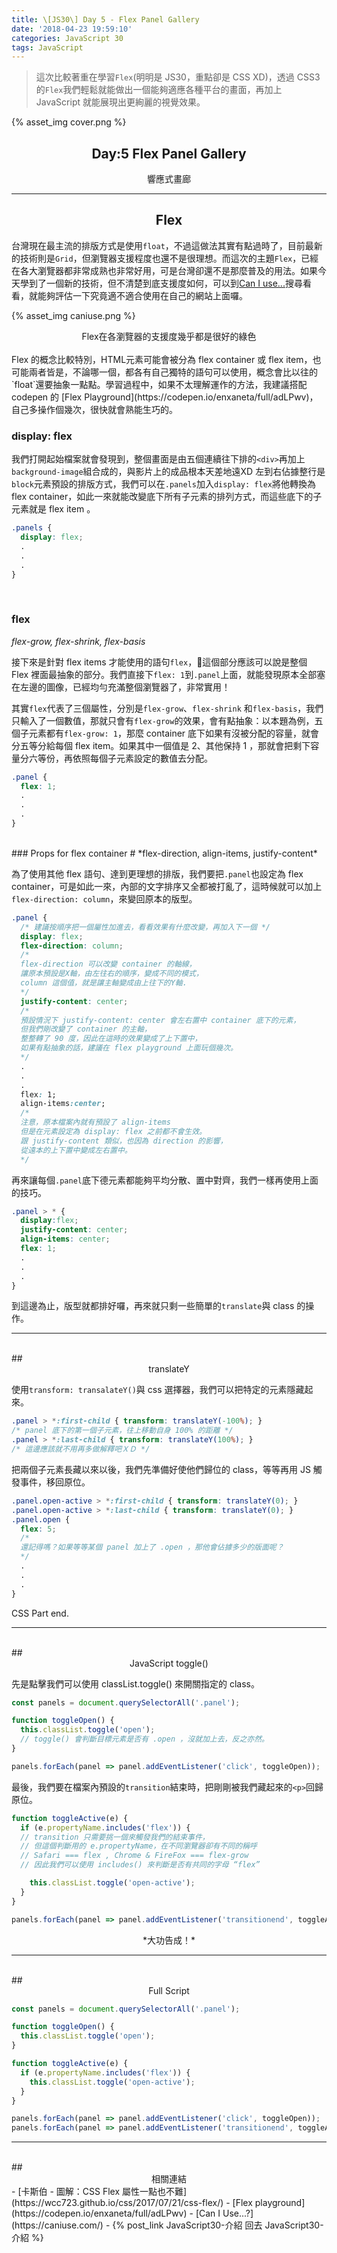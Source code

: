 ```yaml
---
title: \[JS30\] Day 5 - Flex Panel Gallery
date: '2018-04-23 19:59:10'
categories: JavaScript 30
tags: JavaScript
---
```


> 這次比較著重在學習`Flex`(明明是 JS30，重點卻是 CSS XD)，透過 CSS3 的`Flex`我們輕鬆就能做出一個能夠適應各種平台的畫面，再加上 JavaScript 就能展現出更絢麗的視覺效果。

<!-- more -->

{% asset_img cover.png %}

## <center>Day:5 Flex Panel Gallery</center> #
<center>響應式畫廊</center>

---

## <center>Flex</center> #
台灣現在最主流的排版方式是使用`float`，不過這做法其實有點過時了，目前最新的技術則是`Grid`，但瀏覽器支援程度也還不是很理想。而這次的主題`Flex`，已經在各大瀏覽器都非常成熟也非常好用，可是台灣卻還不是那麼普及的用法。如果今天學到了一個新的技術，但不清楚到底支援度如何，可以到[Can I use...](https://caniuse.com/)搜尋看看，就能夠評估一下究竟適不適合使用在自己的網站上面囉。
<br />

{% asset_img caniuse.png %}
<center>Flex在各瀏覽器的支援度幾乎都是很好的綠色</center>

<br />
Flex 的概念比較特別，HTML元素可能會被分為 flex container 或 flex item，也可能兩者皆是，不論哪一個，都各有自己獨特的語句可以使用，概念會比以往的`float`還要抽象一點點。學習過程中，如果不太理解運作的方法，我建議搭配 codepen 的 [Flex Playground](https://codepen.io/enxaneta/full/adLPwv)，自己多操作個幾次，很快就會熟能生巧的。

### display: flex #
我們打開起始檔案就會發現到，整個畫面是由五個連續往下排的`<div>`再加上`background-image`組合成的，與影片上的成品根本天差地遠XD 
左到右佔據整行是`block`元素預設的排版方式，我們可以在`.panels`加入`display: flex`將他轉換為 flex container，如此一來就能改變底下所有子元素的排列方式，而這些底下的子元素就是 flex item 。
```css
.panels {
  display: flex;
  .
  .
  .
}
```
<br />

### flex #
*flex-grow, flex-shrink, flex-basis*

接下來是針對 flex items 才能使用的語句`flex`，這個部分應該可以說是整個 Flex 裡面最抽象的部分。我們直接下`flex: 1`到`.panel`上面，就能發現原本全部塞在左邊的圖像，已經均勻充滿整個瀏覽器了，非常實用！

其實`flex`代表了三個屬性，分別是`flex-grow`、`flex-shrink` 和`flex-basis`，我們只輸入了一個數值，那就只會有`flex-grow`的效果，會有點抽象：以本題為例，五個子元素都有`flex-grow: 1`，那麼 container 底下如果有沒被分配的容量，就會分五等分給每個 flex item。如果其中一個值是 2、其他保持 1 ，那就會把剩下容量分六等份，再依照每個子元素設定的數值去分配。
```css
.panel {
  flex: 1;
  .
  .
  .
}
```
<br />
### Props for flex container #
*flex-direction, align-items, justify-content*

為了使用其他 flex 語句、達到更理想的排版，我們要把`.panel`也設定為 flex container，可是如此一來，內部的文字排序又全都被打亂了，這時候就可以加上`flex-direction: column`，來變回原本的版型。
```css
.panel {
  /* 建議按順序把一個屬性加進去，看看效果有什麼改變，再加入下一個 */
  display: flex;
  flex-direction: column;
  /* 
  flex-direction 可以改變 container 的軸線，
  讓原本預設是X軸，由左往右的順序，變成不同的模式，
  column 這個值，就是讓主軸變成由上往下的Y軸. 
  */
  justify-content: center;
  /*
  預設情況下 justify-content: center 會左右置中 container 底下的元素，
  但我們剛改變了 container 的主軸，
  整整轉了 90 度，因此在這時的效果變成了上下置中，
  如果有點抽象的話，建議在 flex playground 上面玩個幾次。
  */
  .
  .
  .
  flex: 1;
  align-items:center;
  /* 
  注意，原本檔案內就有預設了 align-items
  但是在元素設定為 display: flex 之前都不會生效。
  跟 justify-content 類似，也因為 direction 的影響，
  從遠本的上下置中變成左右置中。
  */
```

再來讓每個`.panel`底下德元素都能夠平均分散、置中對齊，我們一樣再使用上面的技巧。

```css
.panel > * {
  display:flex;
  justify-content: center;
  align-items: center;
  flex: 1;
  .
  .
  .
}
```
到這邊為止，版型就都排好囉，再來就只剩一些簡單的`translate`與 class 的操作。

---
<br />
## <center>translateY</center>

使用`transform: transalateY()`與 css 選擇器，我們可以把特定的元素隱藏起來。

```css
.panel > *:first-child { transform: translateY(-100%); }
/* panel 底下的第一個子元素，往上移動自身 100% 的距離 */
.panel > *:last-child { transform: translateY(100%); }
/* 這邊應該就不用再多做解釋吧ＸＤ */
```

把兩個子元素長藏以來以後，我們先準備好使他們歸位的 class，等等再用 JS 觸發事件，移回原位。

```css
.panel.open-active > *:first-child { transform: translateY(0); }
.panel.open-active > *:last-child { transform: translateY(0); }
.panel.open {
  flex: 5;
  /*  
  還記得嗎？如果等等某個 panel 加上了 .open ，那他會佔據多少的版面呢？
  */
  .
  .
  .
}
```

CSS Part end.

---
<br />
## <center>JavaScript toggle()</center>

先是點擊我們可以使用 classList.toggle() 來開關指定的 class。
```js
const panels = document.querySelectorAll('.panel');

function toggleOpen() {
  this.classList.toggle('open');
  // toggle() 會判斷目標元素是否有 .open ，沒就加上去，反之亦然。
}

panels.forEach(panel => panel.addEventListener('click', toggleOpen));
```

最後，我們要在檔案內預設的`transition`結束時，把剛剛被我們藏起來的`<p>`回歸原位。

```js
function toggleActive(e) {
  if (e.propertyName.includes('flex')) {
  // transition 只需要挑一個來觸發我們的結束事件，
  // 但這個判斷用的 e.propertyName，在不同瀏覽器卻有不同的稱呼
  // Safari === flex , Chrome & FireFox === flex-grow 
  // 因此我們可以使用 includes() 來判斷是否有共同的字母 “flex”

    this.classList.toggle('open-active');
  }
}

panels.forEach(panel => panel.addEventListener('transitionend', toggleActive));
```

<center>*大功告成！*</center>

---
<br />
## <center>Full Script</center>

```js
const panels = document.querySelectorAll('.panel');

function toggleOpen() {
  this.classList.toggle('open');
}

function toggleActive(e) {
  if (e.propertyName.includes('flex')) {
    this.classList.toggle('open-active');
  }
}

panels.forEach(panel => panel.addEventListener('click', toggleOpen));
panels.forEach(panel => panel.addEventListener('transitionend', toggleActive));
```

---
<br />
## <center>相關連結</center>
- [卡斯伯 - 圖解：CSS Flex 屬性一點也不難](https://wcc723.github.io/css/2017/07/21/css-flex/)
- [Flex playground](https://codepen.io/enxaneta/full/adLPwv)
- [Can I Use...?](https://caniuse.com/)
- {% post_link JavaScript30-介紹 回去 JavaScript30-介紹 %}